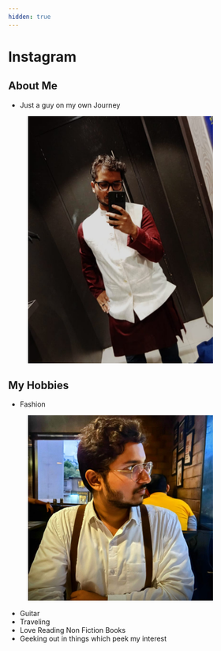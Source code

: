```yaml
---
hidden: true
---
```


# Instagram

## About Me <a href="#about-me" id="about-me"></a>

* Just a guy on my own Journey

<figure><img src=".gitbook/assets/image (66).png" alt="" width="375"><figcaption></figcaption></figure>

## My Hobbies

* Fashion

<figure><img src=".gitbook/assets/WhatsApp Image 2024-08-15 at 18.38.27_e071bdf5.jpg" alt="" width="375"><figcaption></figcaption></figure>

* Guitar&#x20;
* Traveling&#x20;
* Love Reading Non Fiction Books
* Geeking out in things which peek my interest
